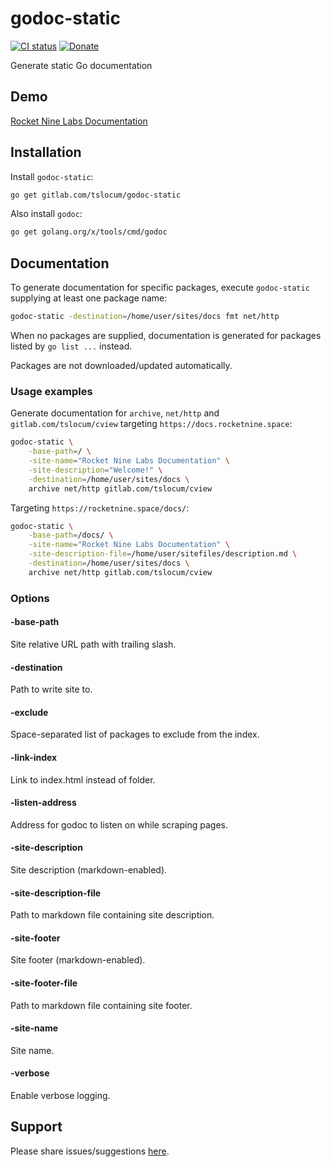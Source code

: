 # godoc-static
[![CI status](https://gitlab.com/tslocum/godoc-static/badges/master/pipeline.svg)](https://gitlab.com/tslocum/godoc-static/commits/master)
[![Donate](https://img.shields.io/liberapay/receives/rocketnine.space.svg?logo=liberapay)](https://liberapay.com/rocketnine.space)

Generate static Go documentation

## Demo

[Rocket Nine Labs Documentation](https://docs.rocketnine.space)

## Installation

Install `godoc-static`:

```bash
go get gitlab.com/tslocum/godoc-static
```

Also install `godoc`:

```bash
go get golang.org/x/tools/cmd/godoc
``` 

## Documentation

To generate documentation for specific packages, execute `godoc-static`
supplying at least one package name:

```bash
godoc-static -destination=/home/user/sites/docs fmt net/http
```

When no packages are supplied, documentation is generated for packages listed
by `go list ...` instead.

Packages are not downloaded/updated automatically.

### Usage examples

Generate documentation for `archive`, `net/http` and `gitlab.com/tslocum/cview` targeting `https://docs.rocketnine.space`:

```bash
godoc-static \
    -base-path=/ \
    -site-name="Rocket Nine Labs Documentation" \
    -site-description="Welcome!" \
    -destination=/home/user/sites/docs \
    archive net/http gitlab.com/tslocum/cview
```

Targeting `https://rocketnine.space/docs/`:

```bash
godoc-static \
    -base-path=/docs/ \
    -site-name="Rocket Nine Labs Documentation" \
    -site-description-file=/home/user/sitefiles/description.md \
    -destination=/home/user/sites/docs \
    archive net/http gitlab.com/tslocum/cview
```

### Options

#### -base-path
Site relative URL path with trailing slash.

#### -destination
Path to write site to.

#### -exclude
Space-separated list of packages to exclude from the index.

#### -link-index
Link to index.html instead of folder.

#### -listen-address
Address for godoc to listen on while scraping pages.

#### -site-description
Site description (markdown-enabled).

#### -site-description-file
Path to markdown file containing site description.

#### -site-footer
Site footer (markdown-enabled).

#### -site-footer-file
Path to markdown file containing site footer.

#### -site-name
Site name.

#### -verbose
Enable verbose logging.

## Support

Please share issues/suggestions [here](https://gitlab.com/tslocum/godoc-static/issues).
